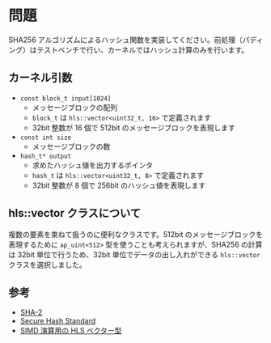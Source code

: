 # 問題

SHA256 アルゴリズムによるハッシュ関数を実装してください。前処理（パディング）はテストベンチで行い、カーネルではハッシュ計算のみを行います。

## カーネル引数

- `const block_t input[1024]`
  - メッセージブロックの配列
  - `block_t` は `hls::vector<uint32_t, 16>` で定義されます
  - 32bit 整数が 16 個で 512bit のメッセージブロックを表現します
- `const int size`
  - メッセージブロックの数
- `hash_t* output`
  - 求めたハッシュ値を出力するポインタ
  - `hash_t` は `hls::vector<uint32_t, 8>` で定義されます
  - 32bit 整数が 8 個で 256bit のハッシュ値を表現します

## hls::vector クラスについて

複数の要素を束ねて扱うのに便利なクラスです。512bit のメッセージブロックを表現するために `ap_uint<512>` 型を使うことも考えられますが、SHA256 の計算は 32bit 単位で行うため、32bit 単位でデータの出し入れができる `hls::vector` クラスを選択しました。

## 参考

- [SHA-2](https://ja.wikipedia.org/wiki/SHA-2)
- [Secure Hash Standard](https://nvlpubs.nist.gov/nistpubs/FIPS/NIST.FIPS.180-4.pdf)
- [SIMD 演算用の HLS ベクター型](https://japan.xilinx.com/html_docs/xilinx2020_2/vitis_doc/vitis_hls_coding_styles.html?hl=vector#hjd1600374477961__section_b4d_12v_1nb)